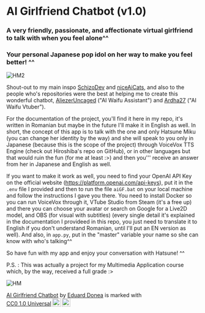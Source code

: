# AI Girlfriend Chatbot (v1.0)

### A very friendly, passionate, and affectionate virtual girlfriend to talk with when you feel alone^^
### Your personal Japanese pop idol on her way to make you feel better! ^^

![HM2](https://github.com/EdisonSenpai/aI-girlfriend-chatbot/assets/100487696/881aef39-ce7e-4099-b718-6daed6dbe86b)

Shout-out to my main inspo <a href="https://www.youtube.com/@SchizoDev">SchizoDev</a> and <a href="https://www.youtube.com/@niceaicats7226">niceAiCats</a>, and also to the people who's repositories were the best at helping me to create this wonderful chatbot, <a href="https://github.com/AlizerUncaged">AliezerUncaged</a> ("AI Waifu Assistant") and <a href="https://github.com/ardha27">Ardha27</a> ("AI Waifu Vtuber").

For the documentation of the project, you'll find it here in my repo, it's written in Romanian but maybe in the future I'll make it in English as well. In short, the concept of this app is to talk with the one and only Hatsune Miku (you can change her identity by the way) and she will speak to you only in Japanese (because this is the scope of the project) through VoiceVox TTS Engine (check out Hiroshiba's repo on GitHub), or in other languages but that would ruin the fun (for me at least :>) and then you''' receive an answer from her in Japanese and English as well. 

If you want to make it work as well, you need to find your OpenAI API Key on the official website (https://platform.openai.com/api-keys), put it in the `.env` file I provided and then to run the file `aiGF.bat` on your local machine and follow the instructions I gave you there. You need to install Docker so you can run VoiceVox through it, VTube Studio from Steam (it's a free up) and there you can choose your avatar or search on Google for a Live2D model, and OBS (for visual with subtitles) (every single detail it's explained in the documentation I provideed in this repo, you just need to translate it to English if you don't understand Romanian, until I'll put an EN version as well). And also, in `app.py`, put in the "master" variable your name so she can know with who's talking^^

So have fun with my app and enjoy your conversation with Hatsune! ^^

P.S. : This was actually a project for my Multimedia Application course which, by the way, received a full grade :>

![HM](https://github.com/EdisonSenpai/aI-girlfriend-chatbot/assets/100487696/bc25b78f-72c2-4857-a705-c01534f32da6)

<p xmlns:cc="http://creativecommons.org/ns#" xmlns:dct="http://purl.org/dc/terms/"><a property="dct:title" rel="cc:attributionURL" href="https://github.com/EdisonSenpai/ai-girlfriend-chatbot">AI Girlfriend Chatbot</a> by <a rel="cc:attributionURL dct:creator" property="cc:attributionName" href="https://github.com/EdisonSenpai">Eduard Donea</a> is marked with <a href="https://creativecommons.org/publicdomain/zero/1.0/?ref=chooser-v1" target="_blank" rel="license noopener noreferrer" style="display:inline-block;">CC0 1.0 Universal<img style="height:22px!important;margin-left:3px;vertical-align:text-bottom;" src="https://mirrors.creativecommons.org/presskit/icons/cc.svg?ref=chooser-v1" alt=""><img style="height:22px!important;margin-left:3px;vertical-align:text-bottom;" src="https://mirrors.creativecommons.org/presskit/icons/zero.svg?ref=chooser-v1" alt=""></a></p>

